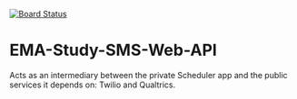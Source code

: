 [![Board Status](https://dev.azure.com/OchsnerSCANLab/e5471518-15b2-47d0-8714-b308a3174d70/29f856d0-ed0f-4a4c-bac4-f13b020e625c/_apis/work/boardbadge/c347a808-2709-44ef-9d2e-f7d5c4562869?columnOptions=1)](https://dev.azure.com/OchsnerSCANLab/e5471518-15b2-47d0-8714-b308a3174d70/_boards/board/t/29f856d0-ed0f-4a4c-bac4-f13b020e625c/Microsoft.FeatureCategory/)

# EMA-Study-SMS-Web-API
Acts as an intermediary between the private Scheduler app and the public services it depends on: Twilio and Qualtrics.
